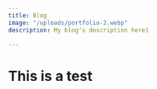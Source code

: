 ```yaml
---
title: Blog
image: "/uploads/portfolio-2.webp"
description: My blog's description here1

---
```

# This is a test 